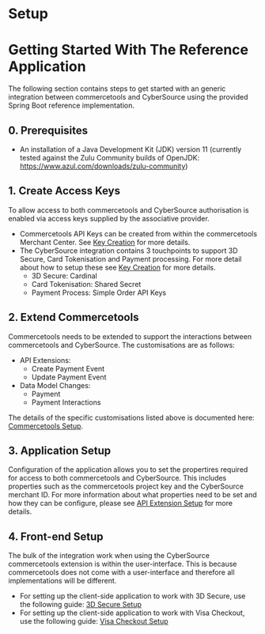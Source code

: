 # Setup

# Getting Started With The Reference Application

The following section contains steps to get started with an generic
integration between commercetools and CyberSource using the provided
Spring Boot reference implementation.

## 0. Prerequisites

  - An installation of a Java Development Kit (JDK) version 11 (currently tested against the Zulu Community builds of OpenJDK: https://www.azul.com/downloads/zulu-community)

## 1. Create Access Keys

To allow access to both commercetools and CyberSource authorisation is
enabled via access keys supplied by the associative provider.

  - Commercetools API Keys can be created from within the commercetools
    Merchant Center. See [Key Creation](Key-Creation.md) for
    more details.
  - The CyberSource integration contains 3 touchpoints to support 3D
    Secure, Card Tokenisation and Payment processing. For more detail
    about how to setup these see [Key
    Creation](Key-Creation.md) for more details.
      - 3D Secure: Cardinal
      - Card Tokenisation: Shared Secret
      - Payment Process: Simple Order API Keys

## 2\. Extend Commercetools

Commercetools needs to be extended to support the interactions between
commercetools and CyberSource. The customisations are as follows:

  - API Extensions:
      - Create Payment Event
      - Update Payment Event
  - Data Model Changes:
      - Payment
      - Payment Interactions

The details of the specific customisations listed above is documented
here: [Commercetools Setup](Commercetools-Setup.md).

## 3\. Application Setup

Configuration of the application allows you to set the propertires
required for access to both commercetools and CyberSource. This includes
properties such as the commercetools project key and the CyberSource
merchant ID. For more information about what properties need to be set
and how they can be configure, please see [API Extension
Setup](API-Extension-Setup.md) for more details.

## 4\. Front-end Setup

The bulk of the integration work when using the CyberSource
commercetools extension is within the user-interface. This is because
commercetools does not come with a user-interface and therefore all
implementations will be different.

  - For setting up the client-side application to work with 3D Secure,
    use the following guide: [3D Secure
    Setup](3D-Secure-Setup.md)
  - For setting up the client-side application to work with Visa
    Checkout, use the following guide: [Visa Checkout
    Setup](Visa-Checkout-Setup.md)

